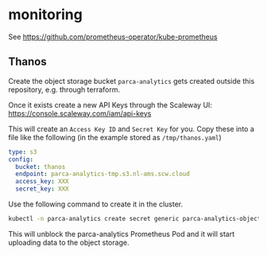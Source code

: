 # monitoring

See https://github.com/prometheus-operator/kube-prometheus

## Thanos

Create the object storage bucket `parca-analytics` gets created outside this repository, e.g. through terraform.

Once it exists create a new API Keys through the Scaleway UI: https://console.scaleway.com/iam/api-keys

This will create an `Access Key ID` and `Secret Key` for you.
Copy these into a file like the following (in the example stored as `/tmp/thanos.yaml`)

```yaml
type: s3
config:
  bucket: thanos
  endpoint: parca-analytics-tmp.s3.nl-ams.scw.cloud
  access_key: XXX
  secret_key: XXX
```

Use the following command to create it in the cluster.

```bash
kubectl -n parca-analytics create secret generic parca-analytics-objectstorage --from-file=thanos.yaml=/tmp/thanos.yaml
```

This will unblock the parca-analytics Prometheus Pod and it will start uploading data to the object storage.
